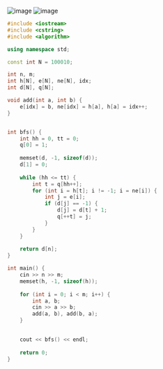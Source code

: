 ![image](https://cdn.jsdelivr.net/gh/XmchxUp/cloudimg@master/20220310/image.70o7wbrz7p00.webp)
![image](https://cdn.jsdelivr.net/gh/XmchxUp/cloudimg@master/20220310/image.46mq2puoibc0.webp)


```c++
#include <iostream>
#include <cstring>
#include <algorithm>

using namespace std;

const int N = 100010;

int n, m;
int h[N], e[N], ne[N], idx;
int d[N], q[N];

void add(int a, int b) {
    e[idx] = b, ne[idx] = h[a], h[a] = idx++;
}


int bfs() {
    int hh = 0, tt = 0;
    q[0] = 1;
    
    memset(d, -1, sizeof(d));
    d[1] = 0;
    
    while (hh <= tt) {
        int t = q[hh++];
        for (int i = h[t]; i != -1; i = ne[i]) {
            int j = e[i];
            if (d[j] == -1) {
                d[j] = d[t] + 1;
                q[++t] = j;
            }
        }
    }
    
    return d[n];
}

int main() {
    cin >> n >> m;
    memset(h, -1, sizeof(h));
    
    for (int i = 0; i < m; i++) {
        int a, b;
        cin >> a >> b;
        add(a, b), add(b, a);
    }

    
    cout << bfs() << endl;
    
    return 0;
}
```